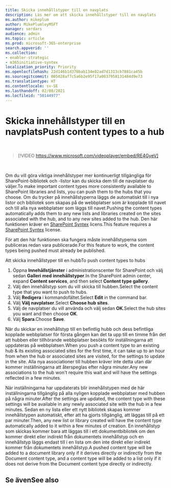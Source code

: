 ```yaml
---
title: Skicka innehållstyper till en navplats
description: Läs mer om att skicka innehållstyper till en navplats
ms.author: mikeplum
author: MikePlumleyMSFT
manager: serdars
audience: admin
ms.topic: article
ms.prod: microsoft-365-enterprise
search.appverid: ''
ms.collection:
- enabler-strategic
- m365initiative-syntex
localization_priority: Priority
ms.openlocfilehash: 22d146b1d376bab134e82ad7d1313cb7881ca45b
ms.sourcegitcommit: 005028af7c5a6b2e95f17a0037958131484d9e73
ms.translationtype: HT
ms.contentlocale: sv-SE
ms.lasthandoff: 02/08/2021
ms.locfileid: "50144977"
---
```

# <a name="push-content-types-to-a-hub"></a><span data-ttu-id="9fe4f-103">Skicka innehållstyper till en navplats</span><span class="sxs-lookup"><span data-stu-id="9fe4f-103">Push content types to a hub</span></span>

</br>

> [!VIDEO https://www.microsoft.com/videoplayer/embed/RE4GyeV]  

</br>


<span data-ttu-id="9fe4f-104">Om du vill göra viktiga innehållstyper mer kontinuerligt tillgängliga för SharePoint-bibliotek och -listor kan du skicka dem till de navplatser du väljer.</span><span class="sxs-lookup"><span data-stu-id="9fe4f-104">To make important content types more consistently available to SharePoint libraries and lists, you can push them to the hubs that you choose.</span></span> <span data-ttu-id="9fe4f-105">Om du trycker på innehållstyperna läggs de automatiskt till i nya listor och bibliotek som skapas på de webbplatser som är kopplade till navet och till alla nya webbplatser som läggs till navet.</span><span class="sxs-lookup"><span data-stu-id="9fe4f-105">Pushing the content types automatically adds them to any new lists and libraries created on the sites associated with the hub, and to any new sites added to the hub.</span></span> <span data-ttu-id="9fe4f-106">Den här funktionen kräver en [SharePoint Syntex](index.md) licens.</span><span class="sxs-lookup"><span data-stu-id="9fe4f-106">This feature requires a [SharePoint Syntex](index.md) license.</span></span>

<span data-ttu-id="9fe4f-107">För att den här funktionen ska fungera måste innehållstyperna som publiceras redan vara publicerade.</span><span class="sxs-lookup"><span data-stu-id="9fe4f-107">For this feature to work, the content types being pushed must already be published.</span></span>

<span data-ttu-id="9fe4f-108">Att skicka innehållstyper till en hubb</span><span class="sxs-lookup"><span data-stu-id="9fe4f-108">To push content types to hubs</span></span>

1. <span data-ttu-id="9fe4f-109">Öppna **Innehållstjänster** i administrationscenter för SharePoint och välj sedan **Galleri med innehållstyper**.</span><span class="sxs-lookup"><span data-stu-id="9fe4f-109">In the SharePoint admin center, expand **Content services**, and then select **Content type gallery**.</span></span>
2. <span data-ttu-id="9fe4f-110">Välj den innehållstyp som du vill skicka till hubben.</span><span class="sxs-lookup"><span data-stu-id="9fe4f-110">Select the content type that you want to push to hubs.</span></span>
3. <span data-ttu-id="9fe4f-111">Välj **Redigera** i kommandofältet.</span><span class="sxs-lookup"><span data-stu-id="9fe4f-111">Select **Edit** in the command bar.</span></span>
4. <span data-ttu-id="9fe4f-112">Välj **Välj navplatser**.</span><span class="sxs-lookup"><span data-stu-id="9fe4f-112">Select **Choose hub sites**.</span></span>
5. <span data-ttu-id="9fe4f-113">Välj de navplatser du vill använda och välj sedan **OK**.</span><span class="sxs-lookup"><span data-stu-id="9fe4f-113">Select the hub sites you want and then choose **OK**.</span></span>
6. <span data-ttu-id="9fe4f-114">Välj **Spara**.</span><span class="sxs-lookup"><span data-stu-id="9fe4f-114">Choose **Save**.</span></span>

<span data-ttu-id="9fe4f-115">När du skickar en innehållstyp till en befintlig hubb och dess befintliga kopplade webbplatser för första gången kan det ta upp till en timme från det att hubben eller tillhörande webbplatser besökts för inställningarna att uppdateras på webbplatsen.</span><span class="sxs-lookup"><span data-stu-id="9fe4f-115">When you push a content type to an existing hub & its existing associated sites for the first time, it can take up to an hour from when the hub or associated sites are visited, for the settings to update in the site.</span></span> <span data-ttu-id="9fe4f-116">Alla nya associationer till hubben kräver inte detta utan där kommer inställningarna att återspeglas efter några minuter.</span><span class="sxs-lookup"><span data-stu-id="9fe4f-116">Any new associations to the hub won't require this wait and will have the settings reflected in a few minutes.</span></span>

<span data-ttu-id="9fe4f-117">När inställningarna har uppdaterats blir innehållstypen med de här inställningarna tillgänglig på alla nyligen kopplade webbplatser med hubben på några minuter.</span><span class="sxs-lookup"><span data-stu-id="9fe4f-117">After the settings are updated, the content type with these settings will be available in any newly associated site with the hub in a few minutes.</span></span> <span data-ttu-id="9fe4f-118">Sedan en ny lista eller ett nytt bibliotek skapas kommer innehållstypen automatiskt, efter att ha gjorts tillgänglig, att läggas till på ett par minuter.</span><span class="sxs-lookup"><span data-stu-id="9fe4f-118">Then, any new list or library created will have the content type automatically added to it within a few minutes of creation.</span></span> <span data-ttu-id="9fe4f-119">En innehållstyp som skickas kommer bara att läggas till i ett dokumentbibliotek om den kommer direkt eller indirekt från dokumentets innehållstyp och en innehållstyp läggs endast till i en lista om den inte direkt eller indirekt kommer från dokumentets innehållstyp.</span><span class="sxs-lookup"><span data-stu-id="9fe4f-119">A pushed content type will be added to a document library only if it derives directly or indirectly from the Document content type, and a content type will be added to a list only if it does not derive from the Document content type directly or indirectly.</span></span>

## <a name="see-also"></a><span data-ttu-id="9fe4f-120">Se även</span><span class="sxs-lookup"><span data-stu-id="9fe4f-120">See also</span></span>
